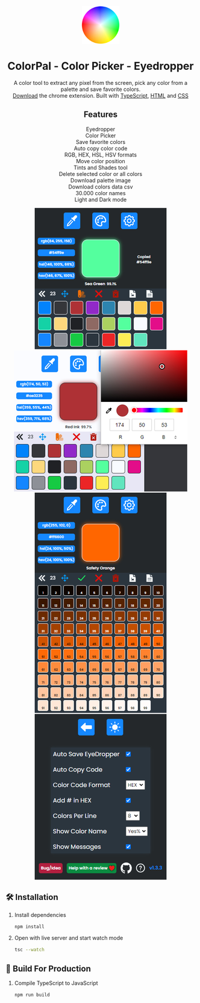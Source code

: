 <div align="center">
  <a href="https://chrome.google.com/webstore/detail/mbnpegpimodgjmlbfhkkdgbcfjmgpoad" target="_blank"><img alt="Logo" src="https://raw.githubusercontent.com/nikosdaridis/colorpal/main/icons/logo128.png" width="100" /></a>
</div>
<h1 align="center">
  ColorPal - Color Picker - Eyedropper
</h1>
<p align="center">
  A color tool to extract any pixel from the screen, pick any color from a palette and save favorite colors. <a href="https://chrome.google.com/webstore/detail/mbnpegpimodgjmlbfhkkdgbcfjmgpoad" target="_blank"><br>
  Download</a> the chrome extension. Built with <a href="https://www.typescriptlang.org" target="_blank">TypeScript</a>, <a href="https://developer.mozilla.org/en-US/docs/Web/HTML" target="_blank">HTML</a> and <a href="https://developer.mozilla.org/en-US/docs/Web/CSS" target="_blank">CSS</a>
</p>
<h2 align="center">
Features
</h2>
<p align="center">
Eyedropper<br>
Color Picker<br>
Save favorite colors<br>
Auto copy color code<br>
RGB, HEX, HSL, HSV formats<br>
Move color position<br>
Tints and Shades tool<br>
Delete selected color or all colors<br>
Download palette image<br>
Download colors data csv<br>
30.000 color names<br>
Light and Dark mode<br>
</p>
<div align="center">
<img alt="Screenshot 1" src=https://raw.githubusercontent.com/nikosdaridis/colorpal/main/images/Screenshot1.jpg>
<img alt="Screenshot 2" src=https://raw.githubusercontent.com/nikosdaridis/colorpal/main/images/Screenshot2.jpg>
<img alt="Screenshot 3" src=https://raw.githubusercontent.com/nikosdaridis/colorpal/main/images/Screenshot3.jpg>
<img alt="Screenshot 4" src=https://raw.githubusercontent.com/nikosdaridis/colorpal/main/images/Screenshot4.jpg>
</div>

## 🛠 Installation

1. Install dependencies

   ```sh
   npm install
   ```

2. Open with live server and start watch mode

   ```sh
   tsc --watch
   ```

## 🚀 Build For Production

1. Compile TypeScript to JavaScript

   ```sh
   npm run build
   ```
